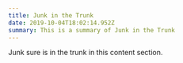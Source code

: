```yaml
---
title: Junk in the Trunk
date: 2019-10-04T18:02:14.952Z
summary: This is a summary of Junk in the Trunk
---
```

Junk sure is in the trunk in this content section.
